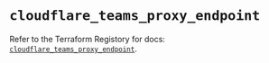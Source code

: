 # `cloudflare_teams_proxy_endpoint`

Refer to the Terraform Registory for docs: [`cloudflare_teams_proxy_endpoint`](https://registry.terraform.io/providers/cloudflare/cloudflare/4.14.0/docs/resources/teams_proxy_endpoint).
